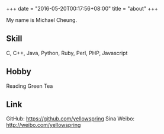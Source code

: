 +++ date = "2016-05-20T00:17:56+08:00" title = "about" +++

My name is Michael Cheung.

## Skill

C, C++, Java, Python, Ruby, Perl, PHP, Javascript

## Hobby

Reading
Green Tea


## Link

GitHub: https://github.com/yellowspring
Sina Weibo: http://weibo.com/yellowspring
